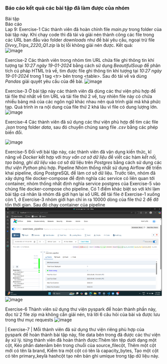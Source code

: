 ### Báo cáo kết quả các bài tập đã làm được của nhóm 
Bài tập <br> 
Báo cáo <br>
Lap 9:
Exercise-1 Các thành viên đã hoàn chỉnh file *main.py* trong folder của bài tập này. Khi chạy code thì đã tải và giải nén thành công các file trong các URL ban đầu vào folder *downloads* như đề bài yêu cầu, ngoại trừ file *Divvy_Trips_2220_Q1.zip* là bị lỗi không giải nén được. 
Kết quả:<br> 
![image](https://github.com/user-attachments/assets/29df14df-6f52-4791-a6db-1e47b19065ca) <br>



Exercise-2 Các thành viên trong nhóm tìm URL chứa file ghi thông tin khí tượng tại *10:27 ngày 19-01-2024* bằng cách sử dụng *BeautifulSoup* để phân tích cú pháp HTML trả về, tìm được file ghi thông tin khí tượng tại *10:27 ngày 19-01-2024* trong 1 tag \<tr> bên trong \<table>. Sau đó tải về và dùng *Pandas* giải quyết yêu cầu của đề bài. 
![image](https://github.com/user-attachments/assets/70ce7f98-2250-470a-8cec-a3a2f96568b6) <br>

 Exercise-3 Ở bài tập này các thành viên đã dùng các thư viện phù hợp để tải file thứ nhất về tìm URL và tải file thứ 2 về, tuy nhiên file này có chứa nhiều bảng mã của các ngôn ngữ khác nhau nên quá trình giải mã khá phức tạp. Quá trình in ra nội dung của file thứ 2 khá lâu vì file có dung lượng lớn. <br>
 ![image](https://github.com/user-attachments/assets/5494bf03-7573-4384-86f8-8a5e819e71cd) <br>

Exercise-4 Các thành viên đã sử dụng các thư viện phù hợp để tìm các file *.json* trong folder *data*, sau đó chuyển chúng sang file *.csv* bằng các phép biến đổi. 

 ![image](https://github.com/user-attachments/assets/d31a8c04-ad54-4cf1-8d79-89ff7119ba8a)<br>

Exercise-5 Đối với bài tập này, các thành viên đã vận dụng kiến thức, kĩ năng về *Docker* kết hợp với *truy vấn cơ sở dữ liệu* để viết các hàm *kết nối, tạo bảng, ghi dữ liệu* vào cơ sở dữ liệu trên *Postgres* bằng cách sử dụng các *thư viện Python* phù hợp. 
Pipeline Nhóm thống nhất sử dụng Airflow để triển khai pipeline, dùng PostgreSQL để làm cơ sở dữ liệu. Trước tiên, nhóm đã xây dựng file docker-compose để định nghĩa các service có liên quan tới container, nhóm thống nhất định nghĩa service postgres của Exercise-5 vào chúng file docker-compose cho pipeline. Có 1 điểm khác biệt so với khi làm bài tập cá nhân là nhóm đã giới hạn lại số URL để tải file ở Exercise-1 xuống còn 1, ở Exercise-3 nhóm giới hạn chỉ in ra 10000 dòng của file thứ 2 để đỡ tốn thời gian. Sau đó chạy container của pipeline ![](/images/ketqua.png) <br>
![image](https://github.com/user-attachments/assets/d9d2f0d5-24ab-4200-84d2-ab1a70f25fad)<br>

Exercise-6 Thành viên sử dụng thư viện pyspark để hoàn thành phần này, đọc từ 2 file zip mà không cần giải nén, trả lời 6 câu hỏi của bài và được lưu trong thư mục requests
![image](https://github.com/user-attachments/assets/ace93819-c1ab-4f2f-b027-c8039be4782f)<br>

| Exercise-7 | Mỗi thành viên đã sử dụng thư viện riêng phù hợp của pyspark để hoàn thành bài tập này, file data bên trong đã được các thư viện ấy xử lý. từng thành viên đã hoàn thành được:Thêm tên tệp dưới dạng một cột, Kéo phần datenằm bên trong chuỗi của source_filecột, Thêm một cột mới có tên là brand, Kiểm tra một cột có tên là capacity_bytes, Tạo một cột có tên primary_keylà hashcột tạo nên bản ghi umique trong tập dữ liệu này.
